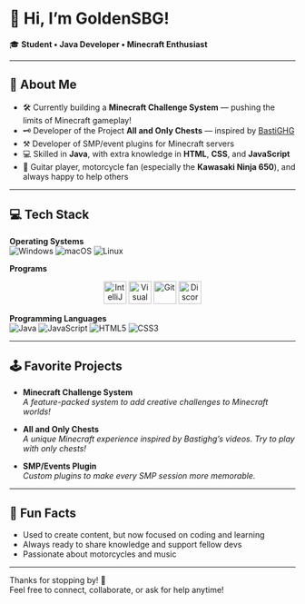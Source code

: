 # 👋 Hi, I’m GoldenSBG!

🎓 **Student • Java Developer • Minecraft Enthusiast**

---

## 🚀 About Me

- 🛠️ Currently building a **Minecraft Challenge System** — pushing the limits of Minecraft gameplay!
- 🗝️ Developer of the Project **All and Only Chests** — inspired by [BastiGHG](https://youtube.com/@bastighg)
- ⚒️ Developer of SMP/event plugins for Minecraft servers
- 💻 Skilled in **Java**, with extra knowledge in **HTML**, **CSS**, and **JavaScript**
- 🎸 Guitar player, motorcycle fan (especially the **Kawasaki Ninja 650**), and always happy to help others

---

## 💻 Tech Stack

**Operating Systems**  
![Windows](https://img.shields.io/badge/Windows-0078D6?logo=windows&logoColor=white&style=flat)
![macOS](https://img.shields.io/badge/macOS-000000?logo=apple&logoColor=white&style=flat)
![Linux](https://img.shields.io/badge/Linux-FCC624?logo=linux&logoColor=black&style=flat)

**Programs**  
<p align="center">
  <img src="https://resources.jetbrains.com/storage/products/intellij-idea/img/meta/intellij-idea_logo_300x300.png" alt="IntelliJ IDEA" width="40" />
  <img src="https://skillicons.dev/icons?i=vscode" alt="Visual Studio Code" width="40" />
  <img src="https://skillicons.dev/icons?i=git" alt="Git" width="40" />
  <img src="https://skillicons.dev/icons?i=discord" alt="Discord" width="40" />
</p>

**Programming Languages**  
![Java](https://img.shields.io/badge/Java-007396?logo=java&logoColor=white&style=flat)
![JavaScript](https://img.shields.io/badge/JavaScript-F7DF1E?logo=javascript&logoColor=black&style=flat)
![HTML5](https://img.shields.io/badge/HTML5-E34F26?logo=html5&logoColor=white&style=flat)
![CSS3](https://img.shields.io/badge/CSS3-1572B6?logo=css3&logoColor=white&style=flat)

---

## 🕹️ Favorite Projects

- **Minecraft Challenge System**  
  _A feature-packed system to add creative challenges to Minecraft worlds!_

- **All and Only Chests**  
  _A unique Minecraft experience inspired by Bastighg’s videos. Try to play with only chests!_

- **SMP/Events Plugin**  
  _Custom plugins to make every SMP session more memorable._

---

## 🌱 Fun Facts

- Used to create content, but now focused on coding and learning
- Always ready to share knowledge and support fellow devs
- Passionate about motorcycles and music

---

Thanks for stopping by! 🚦  
Feel free to connect, collaborate, or ask for help anytime!
